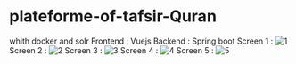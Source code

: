 # plateforme-of-tafsir-Quran
whith docker and solr
Frontend : Vuejs 
Backend : Spring boot
Screen 1 : 
![1](https://github.com/ikhlas1936/plateforme-of-tafsir-Quran/assets/129891260/cde96400-0801-410c-abfb-37b3caa8bb55)
Screen 2 :
![2](https://github.com/ikhlas1936/plateforme-of-tafsir-Quran/assets/129891260/c4f55dd0-6f92-472a-b23b-cfa363388636)
Screen 3 :
![3](https://github.com/ikhlas1936/plateforme-of-tafsir-Quran/assets/129891260/bc305732-b8db-4916-bbe9-20c002f0b678)
Screen 4 :
![4](https://github.com/ikhlas1936/plateforme-of-tafsir-Quran/assets/129891260/0d4d61fa-16e6-4f36-80a4-7a551707dbda)
Screen 5 :
![5](https://github.com/ikhlas1936/plateforme-of-tafsir-Quran/assets/129891260/8507b909-3642-40b8-889b-caaa1a9a7813)





